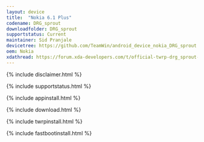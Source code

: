 ```yaml
---
layout: device
title:  "Nokia 6.1 Plus"
codename: DRG_sprout
downloadfolder: DRG_sprout
supportstatus: Current
maintainer: Sid Pranjale
devicetree: https://github.com/TeamWin/android_device_nokia_DRG_sprout
oem: Nokia
xdathread: https://forum.xda-developers.com/t/official-twrp-drg_sprout-support-thread.4363643/
---
```


{% include disclaimer.html %}

{% include supportstatus.html %}

{% include appinstall.html %}

{% include download.html %}

{% include twrpinstall.html %}

{% include fastbootinstall.html %}
